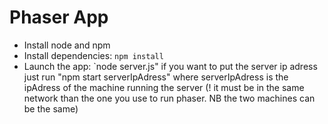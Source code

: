 # Phaser App
- Install node and npm
- Install dependencies: `npm install`
- Launch the app: `node server.js"
if you want to put the server ip adress just run "npm start serverIpAdress" where serverIpAdress is the ipAdress of the machine running the server
(! it must be in the same network than the one you use to run phaser. NB the two machines can be the same)

